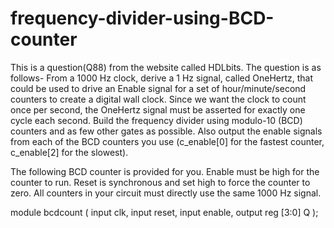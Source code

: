 # frequency-divider-using-BCD-counter
This is a question(Q88) from the website called HDLbits.
The question is as follows-
From a 1000 Hz clock, derive a 1 Hz signal, called OneHertz, that could be used to drive an Enable signal for a set of hour/minute/second counters to create a digital wall clock. Since we want the clock to count once per second, the OneHertz signal must be asserted for exactly one cycle each second. Build the frequency divider using modulo-10 (BCD) counters and as few other gates as possible. Also output the enable signals from each of the BCD counters you use (c_enable[0] for the fastest counter, c_enable[2] for the slowest).

The following BCD counter is provided for you. Enable must be high for the counter to run. Reset is synchronous and set high to force the counter to zero. All counters in your circuit must directly use the same 1000 Hz signal.

module bcdcount (
	input clk,
	input reset,
	input enable,
	output reg [3:0] Q
);
